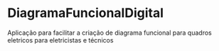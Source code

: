 # DiagramaFuncionalDigital
Aplicação para facilitar a criação de diagrama funcional para quadros eletricos para eletricistas e técnicos 
